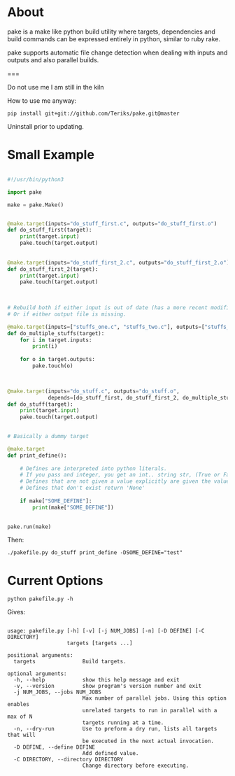# About

pake is a make like python build utility where targets, dependencies and build commands
can be expressed entirely in python, similar to ruby rake.

pake supports automatic file change detection when dealing with inputs and outputs and also
parallel builds.

===

Do not use me I am still in the kiln

How to use me anyway:

`pip install git+git://github.com/Teriks/pake.git@master`

Uninstall prior to updating.


# Small Example


```python

#!/usr/bin/python3

import pake

make = pake.Make()


@make.target(inputs="do_stuff_first.c", outputs="do_stuff_first.o")
def do_stuff_first(target):
    print(target.input)
    pake.touch(target.output)
	
	
@make.target(inputs="do_stuff_first_2.c", outputs="do_stuff_first_2.o")
def do_stuff_first_2(target):
    print(target.input)
    pake.touch(target.output)
	

	
# Rebuild both if either input is out of date (has a more recent modification time than either output file)
# Or if either output file is missing.

@make.target(inputs=["stuffs_one.c", "stuffs_two.c"], outputs=["stuffs_one.o", "stuffs_two.o"])
def do_multiple_stuffs(target):
    for i in target.inputs:
        print(i)
		
    for o in target.outputs:
        pake.touch(o)

	

@make.target(inputs="do_stuff.c", outputs="do_stuff.o", 
             depends=[do_stuff_first, do_stuff_first_2, do_multiple_stuffs])
def do_stuff(target):
    print(target.input)
    pake.touch(target.output)
	

# Basically a dummy target

@make.target
def print_define():
    
	# Defines are interpreted into python literals.
	# If you pass and integer, you get an int.. string str, (True or False) a bool etc.
	# Defines that are not given a value explicitly are given the value of 'True'
	# Defines that don't exist return 'None'
	
    if make["SOME_DEFINE"]:
	    print(make["SOME_DEFINE"])
	

pake.run(make)


```

Then:


`./pakefile.py do_stuff print_define -DSOME_DEFINE="test"`


# Current Options


`python pakefile.py -h`

Gives:


```

usage: pakefile.py [-h] [-v] [-j NUM_JOBS] [-n] [-D DEFINE] [-C DIRECTORY]
                   targets [targets ...]

positional arguments:
  targets               Build targets.

optional arguments:
  -h, --help            show this help message and exit
  -v, --version         show program's version number and exit
  -j NUM_JOBS, --jobs NUM_JOBS
                        Max number of parallel jobs. Using this option enables
                        unrelated targets to run in parallel with a max of N
                        targets running at a time.
  -n, --dry-run         Use to preform a dry run, lists all targets that will
                        be executed in the next actual invocation.
  -D DEFINE, --define DEFINE
                        Add defined value.
  -C DIRECTORY, --directory DIRECTORY
                        Change directory before executing.

						
```




